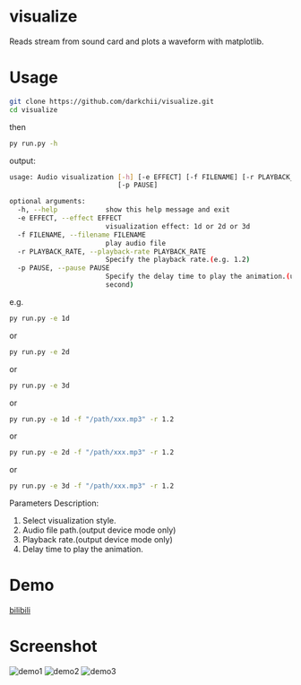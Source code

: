 # visualize

Reads stream from sound card and plots a waveform with matplotlib.

# Usage

```bash
git clone https://github.com/darkchii/visualize.git
cd visualize
```

then

```bash
py run.py -h
```

output:

```bash
usage: Audio visualization [-h] [-e EFFECT] [-f FILENAME] [-r PLAYBACK_RATE]
                           [-p PAUSE]

optional arguments:
  -h, --help            show this help message and exit
  -e EFFECT, --effect EFFECT
                        visualization effect: 1d or 2d or 3d
  -f FILENAME, --filename FILENAME
                        play audio file
  -r PLAYBACK_RATE, --playback-rate PLAYBACK_RATE
                        Specify the playback rate.(e.g. 1.2)
  -p PAUSE, --pause PAUSE
                        Specify the delay time to play the animation.(unit
                        second)
```

e.g.

```bash
py run.py -e 1d
```

or

```bash
py run.py -e 2d
```

or

```bash
py run.py -e 3d
```

or

```bash
py run.py -e 1d -f "/path/xxx.mp3" -r 1.2
```

or

```bash
py run.py -e 2d -f "/path/xxx.mp3" -r 1.2
```

or

```bash
py run.py -e 3d -f "/path/xxx.mp3" -r 1.2
```

Parameters Description:

  1. Select visualization style.
  2. Audio file path.(output device mode only)
  3. Playback rate.(output device mode only)
  4. Delay time to play the animation.

# Demo

[bilibili](https://www.bilibili.com/video/av77372866)

# Screenshot

![demo1](demo/audio_visualize_1d.png)
![demo2](demo/audio_visualize_2d.png)
![demo3](demo/audio_visualize_3d.png)
